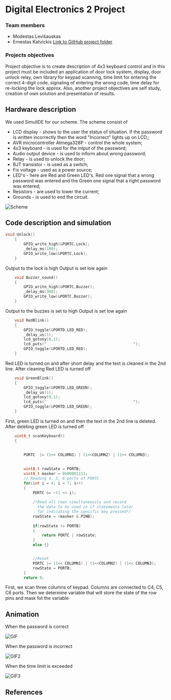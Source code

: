# Digital Electronics 2 Project
### Team members

- Modestas Levišauskas
- Ernestas Katvickis [Link to GitHub project folder](https://github.com/ErnestasKatvickis/Digital-electronics-2/tree/master/Project)

### Projects objectives

Project objective is to create description of 4x3 keyboard control and in this project must be included an application of door lock system, display, door unlock relay, own library for keypad scanning, time limit for entering the correct 4-digit code, signaling of entering the wrong code, time delay for re-locking the lock approx. Also, another project objectives are self study, creation of own solution and presentation of results.

## Hardware description

We used SimulIDE for our scheme. The scheme consist of
- LCD display - shows to the user the status of situation. If the password is written incorrectly then the word "Incorrect" lights up on LCD;; 
- AVR microcontroller Atmega328P - control the whole system;
- 4x3 keyboard - is used for the intput of the password;
- Audio output device - is used to inform about wrong password;
- Relay - is used to unlock the door;
- BJT transistor - is used as a switch;
- Fix voltage - used as a power source;
- LED's - here are Red and Green LED's. Red one signal that a wrong password was entered and the Green one signal that a right password was entered;
- Resistors - are used to lower the current;
- Grounds - is used to end the circuit. 

![Scheme](https://github.com/ErnestasKatvickis/Digital-electronics-2/blob/master/Project/Scheme.png)

## Code description and simulation

```c
void Unlock()
	{
		GPIO_write_high(&PORTC,Lock);
		_delay_ms(100);
		GPIO_write_low(&PORTC,Lock);
	}
```
Output to the lock is high
Output is set low again

```c
	void Buzzer_sound()
	{
		GPIO_write_high(&PORTC,Buzzer);
		_delay_ms(300);
		GPIO_write_low(&PORTC,Buzzer);
	}
```
Output to the buzzes is set to high
Output is set low again

```c
	void RedBlink()
	{
		GPIO_toggle(&PORTD,LED_RED);
		_delay_us(1);
		lcd_gotoxy(0,1);
		lcd_puts("                                      ");
		GPIO_toggle(&PORTD,LED_RED);
	}
```
Red LED is turned on and after short delay and the text is cleaned in the 2nd line. After cleaning Red LED is turned off

```c
	void GreenBlink()
	{
		GPIO_toggle(&PORTD,LED_GREEN);
		_delay_us(1);
		lcd_gotoxy(0,1);
		lcd_puts("                                      ");
		GPIO_toggle(&PORTD,LED_GREEN);
	}
```
First, green LED is turned on and then the text in the 2nd line is deleted. After deleting green LED is turned off

```c
	uint8_t scanKeyboard()
	{
		
		
		PORTC  |= (1<< COLUMN1) | (1<<COLUMN2) | (1<< COLUMN3);

		
		uint8_t rowState = PORTB;
		uint8_t masker = 0b00001111;
		// Reading 4, 5, 6 ports of PORTC
		for(int i = 4; i < 7; i++)
		{
			PORTC &= ~(1 << i);
			
			/*Read all rows simultaneously and record 
			  the data to be used in if statements later
			  for indicating the specific key pressed*/
			rowState = (masker & PINB);
			
			if(rowState != PORTB)
			{
				return PORTC | rowState;
			}
			else {}


			//Reset
			PORTC |= (1<< COLUMN1) | (1<<COLUMN2) | (1<< COLUMN3);
			rowState = PORTB;
		}
		return 0;
```
First, we scan three columns of keypad. Columns are connected to C4, C5, C6 ports. Then we determine variable that will store the state of the row pins and mask fot the variable

## Animation

When the password is correct

![GIF](https://github.com/ErnestasKatvickis/Digital-electronics-2/blob/master/Project/GIF.gif)

When the password is incorrect

![GIF2](https://github.com/ErnestasKatvickis/Digital-electronics-2/blob/master/Project/GIF2.gif)

When the time limit is exceeded

![GIF3](https://github.com/ErnestasKatvickis/Digital-electronics-2/blob/master/Project/GIF3.gif)

## References

